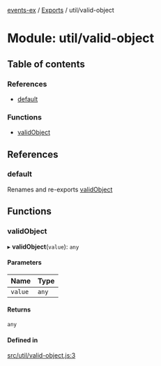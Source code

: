 [events-ex](../README.md) / [Exports](../modules.md) / util/valid-object

# Module: util/valid-object

## Table of contents

### References

- [default](util_valid_object.md#default)

### Functions

- [validObject](util_valid_object.md#validobject)

## References

### default

Renames and re-exports [validObject](util_valid_object.md#validobject)

## Functions

### validObject

▸ **validObject**(`value`): `any`

#### Parameters

| Name | Type |
| :------ | :------ |
| `value` | `any` |

#### Returns

`any`

#### Defined in

[src/util/valid-object.js:3](https://github.com/snowyu/events-ex.js/blob/8b7be69/src/util/valid-object.js#L3)
